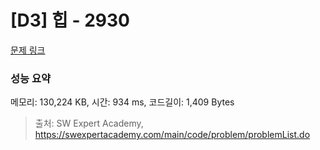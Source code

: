 # [D3] 힙 - 2930 

[문제 링크](https://swexpertacademy.com/main/code/problem/problemDetail.do?contestProbId=AV-Tj7ya3jYDFAXr) 

### 성능 요약

메모리: 130,224 KB, 시간: 934 ms, 코드길이: 1,409 Bytes



> 출처: SW Expert Academy, https://swexpertacademy.com/main/code/problem/problemList.do